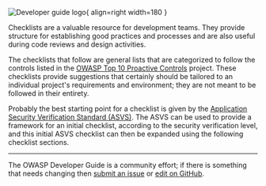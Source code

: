![Developer guide logo](../../../assets/images/dg_logo_bbd.png "OWASP Developer Guide"){ align=right width=180 }

Checklists are a valuable resource for development teams.
They provide structure for establishing good practices and processes
and are also useful during code reviews and design activities.

The checklists that follow are general lists that are categorized to follow the controls listed in the
[OWASP Top 10 Proactive Controls][proactive10] project.
These checklists provide suggestions that certainly should be tailored to
an individual project's requirements and environment; they are not meant to be followed in their entirety.

Probably the best starting point for a checklist is given by the [Application Security Verification Standard (ASVS)][asvs].
The ASVS can be used to provide a framework for an initial checklist, according to the security verification level,
and this initial ASVS checklist can then be expanded using the following checklist sections.

----

The OWASP Developer Guide is a community effort; if there is something that needs changing
then [submit an issue][issue0602] or [edit on GitHub][edit0602].

[asvs]: https://owasp.org/www-project-application-security-verification-standard/
[edit0602]: https://github.com/OWASP/DevGuide/blob/main/docs/en/04-design/02-web-app-checklist/index.md
[issue0602]: https://github.com/OWASP/DevGuide/issues/new?labels=content&template=request.md&title=Update:%2004-design/02-web-app-checklist/index
[proactive10]: https://owasp.org/www-project-proactive-controls/
